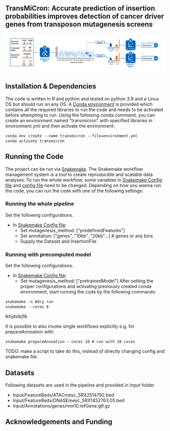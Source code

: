 ## TransMiCron: Accurate prediction of insertion probabilities improves detection of cancer driver genes from transposon mutagenesis screens



![Overview of the Transmicron method](transmicron_method.png)


## Installation & Dependencies
The code is written in R and python and tested on python 3.9 and a Linux OS but should run on any OS. A [Conda environment](environment.yml) is provided which contains all the required libraries to run the code and needs to be activated before attempting to run. 
Using the following conda command, you can create an environment named "transmicron" with specified libraries in environment.yml and then activate the environment:

```
conda env create --name transmicron --file=environment.yml
conda activate transmicron
```


## Running the Code
The project can be run via [Snakemake](https://snakemake.readthedocs.io/en/stable/). The Snakemake workflow management system is a tool to create reproducible and scalable data analyses. To run the whole workflow, some variables in [Snakemake Config file](config.yaml) and [config file](config.yaml) need to be changed. Depending on how you wanna run the code, you can run the code with one of the following settings:




### Running the whole pipeline
Set the following configurations.
 * In [Snakemake Config file](config.yaml):
     * Set mutagenesis_method: ["predefinedFeatures"]
     * Set annotation: ["genes", "10kb", "20kb"...] # genes or any bins
     * Supply the Dataset and InsertionFile
 

### Running with precomputed model
Set the following configurations.
 * In [Snakemake Config file](config.yaml):
     * Set mutagenesis_method: ["pretrainedModel"]
After setting the proper configurations and activating previously created conda environment, start running the code by the following commands:
```
snakemake -n #dry run
snakemake --cores 8
```


lkhjdslkjflk

It is possible to also invoke single workflows explicitly e.g. for prepareAnnoation with:
```
snakemake prepareAnnoation --cores 10 # run with 10 cores
```
TODO: make a script to take do this, instead of directly changing config and snakemake file.

## Datasets
Following datasets are used in the pipeline and provided in Input folder.
* Input/FeatureBeds/ATACmesc_SRX2514792.bed
* Input/FeatureBeds/DNASEmesc_SRX1452763.05.bed
* Input/Annotations/genes/mm10.refGene.gtf.gz 

## Acknowledgements and Funding
